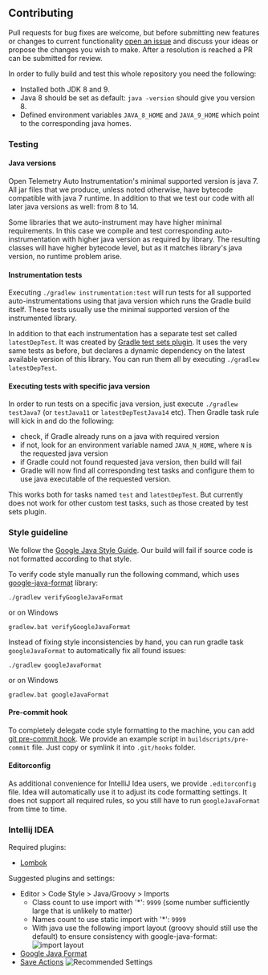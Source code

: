 ## Contributing

Pull requests for bug fixes are welcome, but before submitting new features or changes to current functionality [open an issue](https://github.com/open-telemetry/opentelemetry-auto-instr-java/issues/new)
and discuss your ideas or propose the changes you wish to make. After a resolution is reached a PR can be submitted for review.

In order to fully build and test this whole repository you need the following:
* Installed both JDK 8 and 9.
* Java 8 should be set as default: `java -version` should give you version 8.
* Defined environment variables `JAVA_8_HOME` and `JAVA_9_HOME` which point to the corresponding java homes. 

### Testing
#### Java versions
Open Telemetry Auto Instrumentation's minimal supported version is java 7.
All jar files that we produce, unless noted otherwise, have bytecode compatible with java 7 runtime. 
In addition to that we test our code with all later java versions as well: from 8 to 14.

Some libraries that we auto-instrument may have higher minimal requirements.
In this case we compile and test corresponding auto-instrumentation with higher java version as required by library.
The resulting classes will have higher bytecode level, 
but as it matches library's java version, no runtime problem arise.

#### Instrumentation tests
Executing `./gradlew instrumentation:test` will run tests for all supported auto-instrumentations 
using that java version which runs the Gradle build itself. 
These tests usually use the minimal supported version of the instrumented library.

In addition to that each instrumentation has a separate test set called `latestDepTest`.
It was created by [Gradle test sets plugin](https://github.com/unbroken-dome/gradle-testsets-plugin).
It uses the very same tests as before, but declares a dynamic dependency on the latest available version of this library.
You can run them all by executing `./gradlew latestDepTest`.

#### Executing tests with specific java version
In order to run tests on a specific java version, just execute `./gradlew testJava7` (or `testJava11` or `latestDepTestJava14` etc).
Then Gradle task rule will kick in and do the following:
* check, if Gradle already runs on a java with required version
* if not, look for an environment variable named `JAVA_N_HOME`, where `N` is the requested java version
* if Gradle could not found requested java version, then build will fail
* Gradle will now find all corresponding test tasks and configure them to use java executable of the requested version.

This works both for tasks named `test` and `latestDepTest`.
But currently does not work for other custom test tasks, such as those created by test sets plugin.

### Style guideline

We follow the [Google Java Style Guide](https://google.github.io/styleguide/javaguide.html). 
Our build will fail if source code is not formatted according to that style.

To verify code style manually run the following command, 
which uses [google-java-format](https://github.com/google/google-java-format) library:

`./gradlew verifyGoogleJavaFormat`

or on Windows

`gradlew.bat verifyGoogleJavaFormat`

Instead of fixing style inconsistencies by hand, you can run gradle task `googleJavaFormat`
to automatically fix all found issues:

`./gradlew googleJavaFormat`

or on Windows

`gradlew.bat googleJavaFormat`

#### Pre-commit hook
To completely delegate code style formatting to the machine, 
you can add [git pre-commit hook](https://git-scm.com/docs/githooks).
We provide an example script in `buildscripts/pre-commit` file.
Just copy or symlink it into `.git/hooks` folder.


#### Editorconfig 
As additional convenience for IntelliJ Idea users, we provide `.editorconfig` file.
Idea will automatically use it to adjust its code formatting settings.
It does not support all required rules, so you still have to run `googleJavaFormat` from time to time.

### Intellij IDEA

Required plugins:
* [Lombok](https://plugins.jetbrains.com/plugin/6317-lombok-plugin)

Suggested plugins and settings:

* Editor > Code Style > Java/Groovy > Imports
  * Class count to use import with '*': `9999` (some number sufficiently large that is unlikely to matter)
  * Names count to use static import with '*': `9999`
  * With java use the following import layout (groovy should still use the default) to ensure consistency with google-java-format:
    ![import layout](https://user-images.githubusercontent.com/734411/43430811-28442636-94ae-11e8-86f1-f270ddcba023.png)
* [Google Java Format](https://plugins.jetbrains.com/plugin/8527-google-java-format)
* [Save Actions](https://plugins.jetbrains.com/plugin/7642-save-actions)
  ![Recommended Settings](https://user-images.githubusercontent.com/734411/43430944-db84bf8a-94ae-11e8-8cec-0daa064937c4.png)
